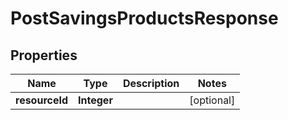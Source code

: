 
# PostSavingsProductsResponse

## Properties
Name | Type | Description | Notes
------------ | ------------- | ------------- | -------------
**resourceId** | **Integer** |  |  [optional]



